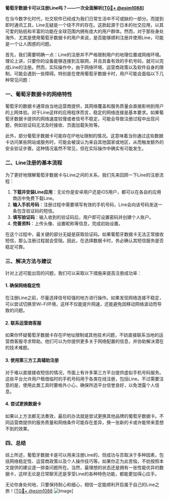 **葡萄牙数据卡可以注册Line吗？——一次全面解析[[TG💪+ @esim1088](https://t.me/s/esim1088)]**

在当今数字化时代，社交软件已经成为我们日常生活中不可或缺的一部分。而提到即时通讯工具，Line无疑是一个绕不开的存在。这款起源于日本的社交应用，以其可爱的贴纸和丰富的功能在全球范围内拥有庞大的用户群体。然而，对于那些身处海外、尤其是使用葡萄牙数据卡的用户来说，是否能够顺利注册并使用Line，可能是一个让人困惑的问题。

首先，我们需要明确一点：Line的注册并不严格限制用户的地理位置或网络环境。理论上讲，只要你的设备能够连接到互联网，并且具备有效的手机号码，就可以完成Line的注册。然而，实际操作中，由于网络环境、运营商政策以及软件自身的限制，可能会遇到一些障碍。特别是在使用葡萄牙数据卡时，用户可能会面临以下几种常见问题：

### **一、葡萄牙数据卡的网络特性**
葡萄牙的数据卡通常由当地运营商提供，其网络覆盖和服务质量会直接影响到用户的上网体验。对于Line这样的应用程序而言，稳定的网络连接是基本要求。如果葡萄牙数据卡提供的网络速度较慢或者信号不稳定，可能会导致注册过程中出现问题，例如验证码无法及时接收、页面加载失败等。

此外，部分葡萄牙数据卡可能存在IP地址限制的情况。这意味着当你通过这些数据卡访问某些网站或服务时，可能会被误认为来自其他国家或地区，从而触发额外的安全验证步骤。这种情况虽然不常见，但在实际操作中确实有可能发生。

### **二、Line注册的基本流程**
为了更好地理解葡萄牙数据卡与Line之间的关系，我们先来回顾一下Line的注册流程：

1. **下载并安装Line应用**：无论你是安卓用户还是iOS用户，都可以在各自的应用商店中免费下载Line。
2. **输入手机号码**：注册过程中需要填写有效的手机号码，Line会向该号码发送一条包含验证码的短信。
3. **填写验证码**：输入收到的验证码后，用户即可设置密码并创建个人账户。
4. **完善资料**：上传头像、设置昵称等信息，完成初始设置。

在这个过程中，最关键的部分无疑是获取验证码。如果葡萄牙数据卡无法正常接收短信，那么注册过程就会受阻。因此，在选择数据卡时，务必确认其短信服务是否稳定可靠。

### **三、解决方法与建议**
针对上述可能出现的问题，我们可以采取以下措施来提高注册成功率：

#### **1. 确保网络稳定性**
在注册Line之前，尽量选择信号较强的地方进行操作。如果发现网络连接不稳定，可以尝试切换至Wi-Fi环境，这样不仅能提升网速，还能避免因移动网络波动而导致的问题。

#### **2. 联系运营商客服**
如果你怀疑葡萄牙数据卡存在IP地址限制或其他技术问题，不妨直接联系当地的运营商客服寻求帮助。他们可以为你提供更多关于网络配置的信息，并协助解决潜在的技术难题。

#### **3. 使用第三方工具辅助注册**
对于难以直接接收短信的情况，市面上有许多第三方平台提供虚拟手机号码服务。这些平台允许用户租借临时的手机号码用于各类在线注册，包括Line。不过需要注意的是，使用此类工具时要格外小心，确保所选平台信誉良好，以免泄露个人信息。

#### **4. 尝试更换数据卡**
如果以上方法都无法奏效，最后的办法就是尝试更换其他品牌的葡萄牙数据卡。不同运营商提供的服务质量和网络条件可能存在差异，换一张新的卡或许能带来意想不到的效果。

### **四、总结**
综上所述，葡萄牙数据卡是可以用来注册Line的，但成功与否取决于多种因素，包括网络稳定性、运营商政策以及个人操作技巧等。如果你正为此苦恼，不妨按照本文提供的建议逐一排查问题所在。当然，最理想的状态还是拥有一张性能优异的数据卡，这样无论是日常聊天还是享受Line的各种特色功能，都能更加得心应手。

无论你身处何地，只要保持耐心和细心，相信一定能顺利开启属于自己的Line之旅！[[TG💪+ @esim1088](https://t.me/s/esim1088) ![Image](https://i.postimg.cc/4NQfJmqS/Snipaste-2025-05-13-00-14-12.png)]
